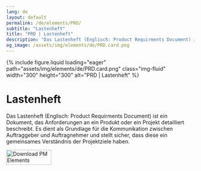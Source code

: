 ```yaml
---
lang: de
layout: default
permalink: /de/elements/PRD/
subtitle: "Lastenheft"
title: "PRD | Lastenheft"
description: "Das Lastenheft (Englisch: Product Requirments Document) ist ein Dokument, das Anforderungen an ein Produkt oder ein Projekt detailliert beschreibt. Es dient als Grundlage für die Kommunikation zwischen Auftraggeber und Auftragnehmer und stellt sicher, dass diese ein gemeinsames Verständnis der Projektziele haben."
og_image: /assets/img/elements/de/PRD.card.png
---
```


{% include figure.liquid loading="eager" path="assets/img/elements/de/PRD.card.png" class="img-fluid" width="300" height="300" alt="PRD | Lastenheft" %}

# Lastenheft

Das Lastenheft (Englisch: Product Requirments Document) ist ein Dokument, das Anforderungen an ein Produkt oder ein Projekt detailliert beschreibt. Es dient als Grundlage für die Kommunikation zwischen Auftraggeber und Auftragnehmer und stellt sicher, dass diese ein gemeinsames Verständnis der Projektziele haben.

<a href="https://apps.apple.com/app/apple-store/id6738084498?pt=127441684&ct=website&mt=8">
  <img src="{{ "assets/img/en/appstore.png" | relative_url }}" width="120" height="40" alt="Download PM Elements">
</a>
